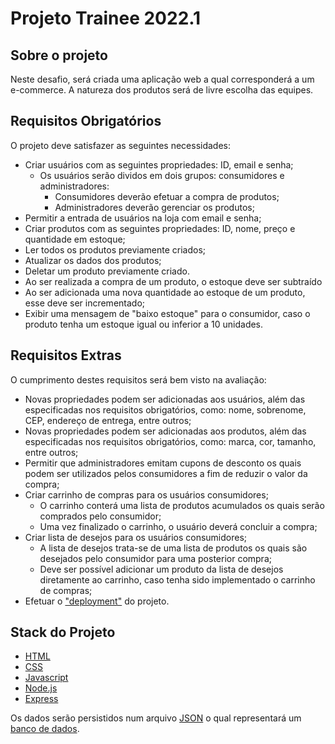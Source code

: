 # Projeto Trainee 2022.1

## Sobre o projeto

Neste desafio, será criada uma aplicação web a qual corresponderá a um e-commerce.
A natureza dos produtos será de livre escolha das equipes.

## Requisitos Obrigatórios

O projeto deve satisfazer as seguintes necessidades:

- Criar usuários com as seguintes propriedades: ID, email e senha;
    - Os usuários serão dividos em dois grupos: consumidores e administradores:
        - Consumidores deverão efetuar a compra de produtos;
        - Administradores deverão gerenciar os produtos;
- Permitir a entrada de usuários na loja com email e senha;
- Criar produtos com as seguintes propriedades: ID, nome, preço e quantidade em estoque;
- Ler todos os produtos previamente criados;
- Atualizar os dados dos produtos;
- Deletar um produto previamente criado.
- Ao ser realizada a compra de um produto, o estoque deve ser subtraído
- Ao ser adicionada uma nova quantidade ao estoque de um produto, esse deve ser incrementado;
- Exibir uma mensagem de "baixo estoque" para o consumidor, caso o produto tenha um estoque igual ou inferior a 10 unidades.

## Requisitos Extras

O cumprimento destes requisitos será bem visto na avaliação:

- Novas propriedades podem ser adicionadas aos usuários, além das especificadas nos requisitos obrigatórios, como: nome, sobrenome, CEP, endereço de entrega, entre outros;
- Novas propriedades podem ser adicionadas aos produtos, além das especificadas nos requisitos obrigatórios, como: marca, cor, tamanho, entre outros;
- Permitir que administradores emitam cupons de desconto os quais podem ser utilizados pelos consumidores a fim de reduzir o valor da compra;
- Criar carrinho de compras para os usuários consumidores;
    - O carrinho conterá uma lista de produtos acumulados os quais serão comprados pelo consumidor;
    - Uma vez finalizado o carrinho, o usuário deverá concluir a compra;
- Criar lista de desejos para os usuários consumidores;
    - A lista de desejos trata-se de uma lista de produtos os quais são desejados pelo consumidor para uma posterior compra;
    - Deve ser possível adicionar um produto da lista de desejos diretamente ao carrinho, caso tenha sido implementado o carrinho de compras;
- Efetuar o ["deployment"](https://en.wikipedia.org/wiki/Software_deployment) do projeto.

## Stack do Projeto

- [HTML](https://developer.mozilla.org/en-US/docs/Web/HTML)
- [CSS](https://developer.mozilla.org/en-US/docs/Web/CSS)
- [Javascript](https://javascript.info)
- [Node.js](https://nodejs.dev/learn)
- [Express](https://expressjs.com)

Os dados serão persistidos num arquivo [JSON](https://en.wikipedia.org/wiki/JSON) o qual representará um [banco de dados](https://pt.wikipedia.org/wiki/Banco_de_dados).
